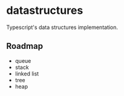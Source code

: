 # datastructures
Typescript's data structures implementation.

## Roadmap
* queue
* stack
* linked list
* tree
* heap